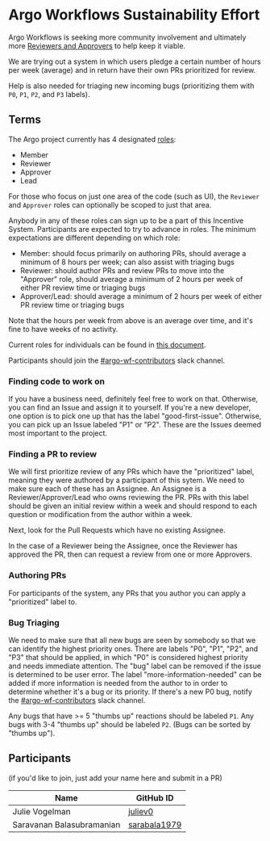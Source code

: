 # Argo Workflows Sustainability Effort

Argo Workflows is seeking more community involvement and ultimately more [Reviewers and Approvers](https://github.com/argoproj/argoproj/blob/main/community/membership.md) to help keep it viable. 

We are trying out a system in which users pledge a certain number of hours per week (average) and in return have their own PRs prioritized for review.

Help is also needed for triaging new incoming bugs (prioritizing them with `P0`, `P1`, `P2`, and `P3` labels).

## Terms

The Argo project currently has 4 designated [roles](https://github.com/argoproj/argoproj/blob/main/community/membership.md):
- Member
- Reviewer
- Approver
- Lead

For those who focus on just one area of the code (such as UI), the `Reviewer` and `Approver` roles can optionally be scoped to just that area.

Anybody in any of these roles can sign up to be a part of this Incentive System. Participants are expected to try to advance in roles. The minimum expectations are different depending on which role:
- Member: should focus primarily on authoring PRs, should average a minimum of 8 hours per week; can also assist with triaging bugs
- Reviewer: should author PRs and review PRs to move into the "Approver" role, should average a minimum of 2 hours per week of either PR review time or triaging bugs
- Approver/Lead: should average a minimum of 2 hours per week of either PR review time or triaging bugs

Note that the hours per week from above is an average over time, and it's fine to have weeks of no activity.

Current roles for individuals can be found in [this document](https://github.com/argoproj/argoproj/blob/main/MAINTAINERS.md).

Participants should join the [#argo-wf-contributors](https://cloud-native.slack.com/archives/C0510EUH90V) slack channel.

### Finding code to work on

If you have a business need, definitely feel free to work on that. Otherwise, you can find an Issue and assign it to yourself. If you're a new developer, one option is to pick one up that has the 
label "good-first-issue". Otherwise, you can pick up an Issue labeled "P1" or "P2". These are the Issues deemed most important to the project.

### Finding a PR to review

We will first prioritize review of any PRs which have the "prioritized" label, meaning they were authored by a participant of this sytem. We need to make sure each of these has an Assignee. 
An Assignee is a Reviewer/Approver/Lead who owns reviewing the PR. PRs with this label should be given an initial review within a week and should respond to each question or modification from the author
within a week.

Next, look for the Pull Requests which have no existing Assignee. 

In the case of a Reviewer being the Assignee, once the Reviewer has approved the PR, then  can request a review from one or more Approvers.

### Authoring PRs

For participants of the system, any PRs that you author you can apply a "prioritized" label to.

### Bug Triaging

We need to make sure that all new bugs are seen by somebody so that we can identify the highest priority ones. There are labels "P0", "P1", "P2", and "P3" that should be applied, in which "P0" is considered
highest priority and needs immediate attention. The "bug" label can be removed if the issue is determined to be user error. The label "more-information-needed" can be added if more information is needed from 
the author to in order to determine whether it's a bug or its priority. If there's a new P0 bug, notify the [#argo-wf-contributors](https://cloud-native.slack.com/archives/C0510EUH90V) slack channel.

Any bugs that have >= 5 "thumbs up" reactions should be labeled `P1`. Any bugs with 3-4 "thumbs up" should be labeled `P2`. (Bugs can be sorted by "thumbs up").

## Participants

(if you'd like to join, just add your name here and submit in a PR)

| Name                      | GitHub ID                                               |
|---------------------------|---------------------------------------------------------|
| Julie Vogelman            | [juliev0](https://github.com/juliev0)                   |
| Saravanan Balasubramanian | [sarabala1979](https://github.com/sarabala1979)         |
